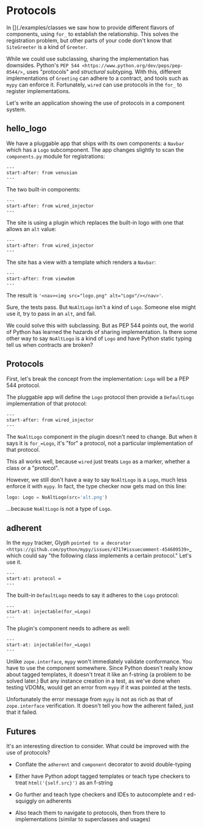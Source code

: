 # Protocols


In [](./examples/classes we saw how to provide different flavors of components, using `for_` to establish the relationship.
This solves the registration problem, but other parts of your code don't know that `SiteGreeter` is a kind of `Greeter`.

While we could use subclassing, sharing the implementation has downsides.
Python's `PEP 544 <https://www.python.org/dev/peps/pep-0544/>`_ uses "protocols" and *structural* subtyping.
With this, different implementations of `Greeting` can adhere to a contract, and tools such as `mypy` can enforce it.
Fortunately, `wired` can use protocols in the `for_` to register implementations.

Let's write an application showing the use of protocols in a component system.

## hello_logo

We have a pluggable app that ships with its own components: a `Navbar` which has a `Logo` subcomponent.
The app changes slightly to scan the `components.py` module for registrations:

```{literalinclude} ../../examples/protocols_hello_logo/app/app.py
---
start-after: from venusian
---
```

The two built-in components:

```{literalinclude} ../../examples/protocols_hello_logo/app/components.py
---
start-after: from wired_injector
---
```

The site is using a plugin which replaces the built-in logo with one that allows an `alt` value:

```{literalinclude} ../../examples/protocols_hello_logo/plugins/logo/components.py
---
start-after: from wired_injector
---
```

The site has a view with a template which renders a `Navbar`:

```{literalinclude} ../../examples/protocols_hello_logo/site/views.py
---
start-after: from viewdom
---
```

The result is `'<nav><img src="logo.png" alt="Logo"/></nav>'`.

Sure, the tests pass.
But `NoAltLogo` isn't a kind of `Logo`.
Someone else might use it, try to pass in an `alt`, and fail.

We could solve this with subclassing.
But as PEP 544 points out, the world of Python has learned the hazards of sharing implementation.
Is there some other way to say `NoAltLogo` is a kind of `Logo` and have Python static typing tell us when contracts are broken?

## Protocols

First, let's break the concept from the implementation: `Logo` will be a PEP 544 protocol.

The pluggable app will define the `Logo` protocol then provide a `DefaultLogo` implementation of that protocol:

```{literalinclude} ../../examples/logo_protocol/plugins/logo/components.py
---
start-after: from wired_injector
---
```

The `NoAltLogo` component in the plugin doesn't need to change.
But when it says it is `for_=Logo`, it's "for" a protocol, not a particular implementation of that protocol.

This all works well, because `wired` just treats `Logo` as a marker, whether a class or a "protocol".

However, we still don't have a way to say `NoAltLogo` is a `Logo`, much less enforce it with `mypy`.
In fact, the type checker now gets mad on this line:

```python
logo: Logo = NoAltLogo(src='alt.png')
```

...because `NoAltLogo` is not a type of `Logo`.

## adherent

In the `mypy` tracker, Glyph `pointed to a decorator <https://github.com/python/mypy/issues/4717#issuecomment-454609539>`_ which could say "the following class implements a certain protocol."
Let's use it.

```{literalinclude} ../../examples/adherent/app/decorators.py
---
start-at: protocol =
---
```

The built-in `DefaultLogo` needs to say it adheres to the `Logo` protocol:

```{literalinclude} ../../examples/adherent/app/components.py
---
start-at: injectable(for_=Logo)
---
```

The plugin's component needs to adhere as well:

```{literalinclude} ../../examples/adherent/plugins/logo/components.py
---
start-at: injectable(for_=Logo)
---
```

Unlike `zope.interface`, `mypy` won't immediately validate conformance.
You have to use the component somewhere.
Since Python doesn't really know about tagged templates, it doesn't treat it like an f-string (a problem to be solved later.)
But any instance creation in a test, as we've done when testing VDOMs, would get an error from `mypy` if it was pointed at the tests.

Unfortunately the error message from `mypy` is not as rich as that of `zope.interface` verification.
It doesn't tell you how the adherent failed, just that it failed.

## Futures

It's an interesting direction to consider. What could be improved with the use of protocols?

- Conflate the `adherent` and `component` decorator to avoid double-typing

- Either have Python adopt tagged templates or teach type checkers to treat `html('{self.src}')` as an f-string

- Go further and teach type checkers and IDEs to autocomplete and r ed-squiggly on adherents

- Also teach them to navigate to protocols, then from there to implementations (similar to superclasses and usages)